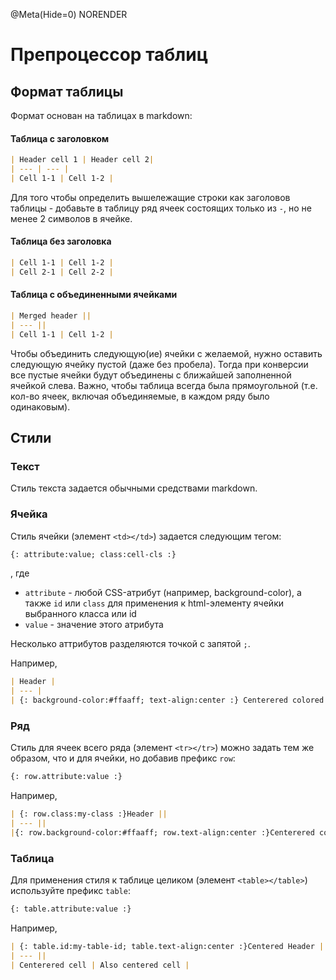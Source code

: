 @Meta(Hide=0) NORENDER

# Препроцессор таблиц

## Формат таблицы

Формат основан на таблицах в markdown:

#### Таблица с заголовком

```md
| Header cell 1 | Header cell 2|
| --- | --- |
| Cell 1-1 | Cell 1-2 |
```

Для того чтобы определить вышележащие строки как заголовов таблицы - добавьте в таблицу ряд ячеек состоящих только из `-`, но не менее 2 символов в ячейке.

#### Таблица без заголовка

```md
| Cell 1-1 | Cell 1-2 |
| Cell 2-1 | Cell 2-2 |
```

#### Таблица с объединенными ячейками

```md
| Merged header ||
| --- ||
| Cell 1-1 | Cell 1-2 |
```

Чтобы объединить следующую(ие) ячейки с желаемой, нужно оставить следующую ячейку пустой (даже без пробела). Тогда при конверсии все пустые ячейки будут объединены с ближайшей заполненной ячейкой слева.
Важно, чтобы таблица всегда была прямоугольной (т.е. кол-во ячеек, включая объединяемые, в каждом ряду было одинаковым).

## Стили

### Текст

Стиль текста задается обычными средствами markdown.

### Ячейка

Стиль ячейки (элемент `<td></td>`) задается следующим тегом:

```md
{: attribute:value; class:cell-cls :}
```

, где

* `attribute` - любой CSS-атрибут (например, background-color), а также `id` или `class` для применения к html-элементу ячейки выбранного класса или id
* `value` - значение этого атрибута

Несколько аттрибутов разделяются точкой с запятой `;`.

Например,

```md
| Header |
| --- |
| {: background-color:#ffaaff; text-align:center :} Centerered colored cell |
```

### Ряд

Стиль для ячеек всего ряда (элемент `<tr></tr>`) можно задать тем же образом, что и для ячейки, но добавив префикс `row`:

```md
{: row.attribute:value :}
```

Например,

```md
| {: row.class:my-class :}Header ||
| --- ||
|{: row.background-color:#ffaaff; row.text-align:center :}Centerered colored cell | Also colored and centered |
```

### Таблица

Для применения стиля к таблице целиком (элемент `<table></table>`) используйте префикс `table`:

```md
{: table.attribute:value :}
```

Например,

```md
| {: table.id:my-table-id; table.text-align:center :}Centered Header ||
| --- ||
| Centerered cell | Also centered cell |
```
